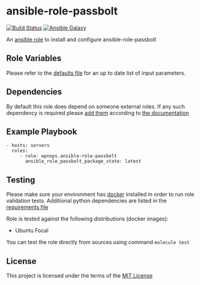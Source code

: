 # ansible-role-passbolt

[![Build Status](https://github.com/wpnops/ansible-role-passbolt/workflows/CI/badge.svg)](https://github.com/wpnops/ansible-role-passbolt/actions)
[![Ansible Galaxy](http://img.shields.io/badge/ansible--galaxy-wpnops.passbolt.vim-blue.svg)](https://galaxy.ansible.com/wpnops/passbolt/)

An [ansible role](https://galaxy.ansible.com/wpnops/passbolt) to install and configure ansible-role-passbolt

## Role Variables

Please refer to the [defaults file](/defaults/main.yml) for an up to date list of input parameters.

## Dependencies

By default this role does depend on someone external roles. If any such dependency is required please [add them](/meta/main.yml) according to [the documentation](http://docs.ansible.com/ansible/playbooks_roles.html#role-dependencies)

## Example Playbook

```
- hosts: servers
  roles:
     - role: wpnops.ansible-role-passbolt
       ansible_role_passbolt_package_state: latest
```

## Testing

Please make sure your environment has [docker](https://www.docker.com) installed in order to run role validation tests. Additional python dependencies are listed in the [requirements file](https://github.com/nephelaiio/ansible-role-requirements/blob/master/requirements.txt)

Role is tested against the following distributions (docker images):

  * Ubuntu Focal

You can test the role directly from sources using command ` molecule test `

## License

This project is licensed under the terms of the [MIT License](/LICENSE)
